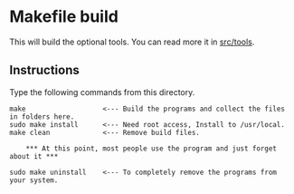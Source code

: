 # Makefile build

This will build the optional tools. You can read more it in [src/tools](../../src/tools/).

## Instructions

Type the following commands from this directory.

	make                   <--- Build the programs and collect the files in folders here.
	sudo make install      <--- Need root access, Install to /usr/local.
	make clean             <--- Remove build files.

		*** At this point, most people use the program and just forget about it ***

	sudo make uninstall    <--- To completely remove the programs from your system.
